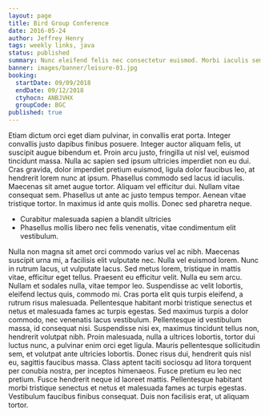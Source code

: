 ```yaml
---
layout: page
title: Bird Group Conference
date: 2016-05-24
author: Jeffrey Henry
tags: weekly links, java
status: published
summary: Nunc eleifend felis nec consectetur euismod. Morbi iaculis semper nisl.
banner: images/banner/leisure-01.jpg
booking:
  startDate: 09/09/2018
  endDate: 09/12/2018
  ctyhocn: ANBJVHX
  groupCode: BGC
published: true
---
```

Etiam dictum orci eget diam pulvinar, in convallis erat porta. Integer convallis justo dapibus finibus posuere. Integer auctor aliquam felis, ut suscipit augue bibendum et. Proin arcu justo, fringilla ut nisl vel, euismod tincidunt massa. Nulla ac sapien sed ipsum ultricies imperdiet non eu dui. Cras gravida, dolor imperdiet pretium euismod, ligula dolor faucibus leo, at hendrerit lorem nunc at ipsum. Phasellus commodo sed lacus id iaculis.
Maecenas sit amet augue tortor. Aliquam vel efficitur dui. Nullam vitae consequat sem. Phasellus ut ante ac justo tempus tempor. Aenean vitae tristique tortor. In maximus id ante quis mollis. Donec sed pharetra neque.

* Curabitur malesuada sapien a blandit ultricies
* Phasellus mollis libero nec felis venenatis, vitae condimentum elit vestibulum.

Nulla non magna sit amet orci commodo varius vel ac nibh. Maecenas suscipit urna mi, a facilisis elit vulputate nec. Nulla vel euismod lorem. Nunc in rutrum lacus, ut vulputate lacus. Sed metus lorem, tristique in mattis vitae, efficitur eget tellus. Praesent eu efficitur velit. Nulla eu sem arcu. Nullam et sodales nulla, vitae tempor leo. Suspendisse ac velit lobortis, eleifend lectus quis, commodo mi. Cras porta elit quis turpis eleifend, a rutrum risus malesuada. Pellentesque habitant morbi tristique senectus et netus et malesuada fames ac turpis egestas. Sed maximus turpis a dolor commodo, nec venenatis lacus vestibulum. Pellentesque id vestibulum massa, id consequat nisi. Suspendisse nisi ex, maximus tincidunt tellus non, hendrerit volutpat nibh. Proin malesuada, nulla a ultrices lobortis, tortor dui luctus nunc, a pulvinar enim orci eget ligula. Mauris pellentesque sollicitudin sem, et volutpat ante ultricies lobortis.
Donec risus dui, hendrerit quis nisl eu, sagittis faucibus massa. Class aptent taciti sociosqu ad litora torquent per conubia nostra, per inceptos himenaeos. Fusce pretium eu leo nec pretium. Fusce hendrerit neque id laoreet mattis. Pellentesque habitant morbi tristique senectus et netus et malesuada fames ac turpis egestas. Vestibulum faucibus finibus consequat. Duis non facilisis erat, ut aliquam tortor.
